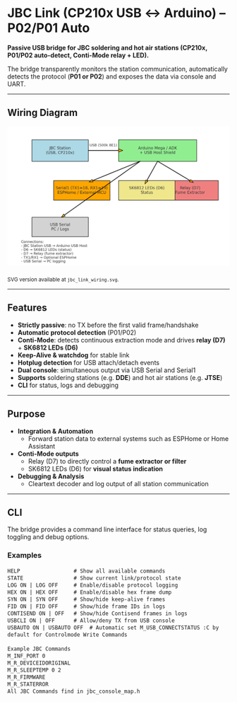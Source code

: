 # JBC Link (CP210x USB ↔ Arduino) – P02/P01 Auto

**Passive USB bridge for JBC soldering and hot air stations (CP210x, P01/P02 auto-detect, Conti-Mode relay + LED).**

The bridge transparently monitors the station communication, automatically detects the protocol (**P01 or P02**) and exposes the data via console and UART.  

---


## Wiring Diagram

<p align="center">
  <img src="jbc_link_wiring.png" alt="JBC Link wiring diagram" width="900">
</p>

<sub>SVG version available at <code>jbc_link_wiring.svg</code>.</sub>

---

## Features

- **Strictly passive**: no TX before the first valid frame/handshake  
- **Automatic protocol detection** (P01/P02)  
- **Conti-Mode**: detects continuous extraction mode and drives **relay (D7)** + **SK6812 LEDs (D6)**  
- **Keep-Alive & watchdog** for stable link  
- **Hotplug detection** for USB attach/detach events  
- **Dual console**: simultaneous output via USB Serial and Serial1  
- **Supports** soldering stations (e.g. **DDE**) and hot air stations (e.g. **JTSE**)  
- **CLI** for status, logs and debugging  

---

## Purpose

- **Integration & Automation**  
  - Forward station data to external systems such as ESPHome or Home Assistant  
- **Conti-Mode outputs**  
  - Relay (D7) to directly control a **fume extractor or filter**  
  - SK6812 LEDs (D6) for **visual status indication**  
- **Debugging & Analysis**  
  - Cleartext decoder and log output of all station communication  

---

## CLI

The bridge provides a command line interface for status queries, log toggling and debug options.  

### Examples
```text
HELP                 # Show all available commands
STATE                # Show current link/protocol state
LOG ON | LOG OFF     # Enable/disable protocol logging
HEX ON | HEX OFF     # Enable/disable hex frame dump
SYN ON | SYN OFF     # Show/hide keep-alive frames
FID ON | FID OFF     # Show/hide frame IDs in logs
CONTISEND ON | OFF   # Show/hide Contisend frames in logs
USBCLI ON | OFF      # Allow/deny TX from USB console
USBAUTO ON | USBAUTO OFF  # Automatic set M_USB_CONNECTSTATUS :C by default for Controlmode Write Commands

Example JBC Commands
M_INF_PORT 0
M_R_DEVICEIDORIGINAL
M_R_SLEEPTEMP 0 2
M_R_FIRMWARE
M_R_STATERROR
All JBC Commands find in jbc_console_map.h
